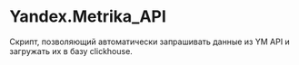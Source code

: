 # Yandex.Metrika_API
Скрипт, позволяющий автоматически запрашивать данные из YM API и загружать их в базу clickhouse.